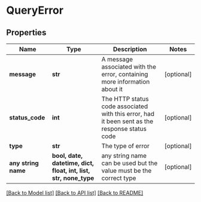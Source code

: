 # QueryError


## Properties
Name | Type | Description | Notes
------------ | ------------- | ------------- | -------------
**message** | **str** | A message associated with the error, containing more information about it | [optional] 
**status_code** | **int** | The HTTP status code associated with this error, had it been sent as the response status code | [optional] 
**type** | **str** | The type of error | [optional] 
**any string name** | **bool, date, datetime, dict, float, int, list, str, none_type** | any string name can be used but the value must be the correct type | [optional]

[[Back to Model list]](../README.md#documentation-for-models) [[Back to API list]](../README.md#documentation-for-api-endpoints) [[Back to README]](../README.md)


